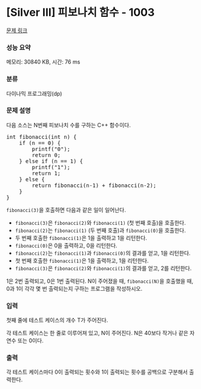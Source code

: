 # [Silver III] 피보나치 함수 - 1003 

[문제 링크](https://www.acmicpc.net/problem/1003) 

### 성능 요약

메모리: 30840 KB, 시간: 76 ms

### 분류

다이나믹 프로그래밍(dp)

### 문제 설명

<p style="user-select: auto;">다음 소스는 N번째 피보나치 수를 구하는 C++ 함수이다.</p>

<pre style="user-select: auto;">int fibonacci(int n) {
    if (n == 0) {
        printf("0");
        return 0;
    } else if (n == 1) {
        printf("1");
        return 1;
    } else {
        return fibonacci(n‐1) + fibonacci(n‐2);
    }
}
</pre>

<p style="user-select: auto;"><code style="user-select: auto;">fibonacci(3)</code>을 호출하면 다음과 같은 일이 일어난다.</p>

<ul style="user-select: auto;">
	<li style="user-select: auto;"><code style="user-select: auto;">fibonacci(3)</code>은 <code style="user-select: auto;">fibonacci(2)</code>와 <code style="user-select: auto;">fibonacci(1)</code> (첫 번째 호출)을 호출한다.</li>
	<li style="user-select: auto;"><code style="user-select: auto;">fibonacci(2)</code>는 <code style="user-select: auto;">fibonacci(1)</code> (두 번째 호출)과 <code style="user-select: auto;">fibonacci(0)</code>을 호출한다.</li>
	<li style="user-select: auto;">두 번째 호출한 <code style="user-select: auto;">fibonacci(1)</code>은 1을 출력하고 1을 리턴한다.</li>
	<li style="user-select: auto;"><code style="user-select: auto;">fibonacci(0)</code>은 0을 출력하고, 0을 리턴한다.</li>
	<li style="user-select: auto;"><code style="user-select: auto;">fibonacci(2)</code>는 <code style="user-select: auto;">fibonacci(1)</code>과 <code style="user-select: auto;">fibonacci(0)</code>의 결과를 얻고, 1을 리턴한다.</li>
	<li style="user-select: auto;">첫 번째 호출한 <code style="user-select: auto;">fibonacci(1)</code>은 1을 출력하고, 1을 리턴한다.</li>
	<li style="user-select: auto;"><code style="user-select: auto;">fibonacci(3)</code>은 <code style="user-select: auto;">fibonacci(2)</code>와 <code style="user-select: auto;">fibonacci(1)</code>의 결과를 얻고, 2를 리턴한다.</li>
</ul>

<p style="user-select: auto;">1은 2번 출력되고, 0은 1번 출력된다. N이 주어졌을 때, <code style="user-select: auto;">fibonacci(N)</code>을 호출했을 때, 0과 1이 각각 몇 번 출력되는지 구하는 프로그램을 작성하시오.</p>

### 입력 

 <p style="user-select: auto;">첫째 줄에 테스트 케이스의 개수 T가 주어진다.</p>

<p style="user-select: auto;">각 테스트 케이스는 한 줄로 이루어져 있고, N이 주어진다. N은 40보다 작거나 같은 자연수 또는 0이다.</p>

### 출력 

 <p style="user-select: auto;">각 테스트 케이스마다 0이 출력되는 횟수와 1이 출력되는 횟수를 공백으로 구분해서 출력한다.</p>

